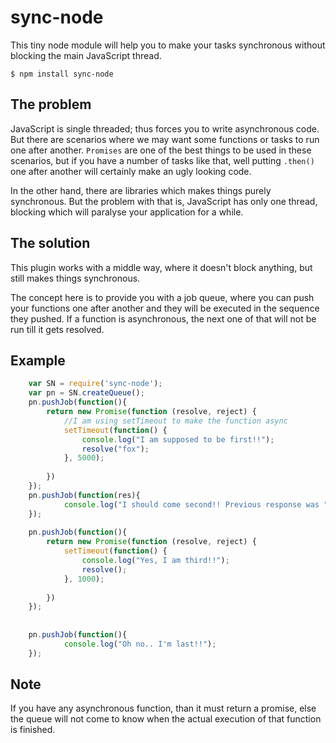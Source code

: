 # sync-node

This tiny node module will help you to make your tasks synchronous without blocking the main JavaScript thread.

	$ npm install sync-node

## The problem
JavaScript is single threaded; thus forces you to write asynchronous code. But there are scenarios where we may want some functions or tasks to run one after another. `Promises` are one of the best things to be used in these scenarios, but if you have a number of tasks like that, well putting `.then()` one after another will certainly make an ugly looking code.

In the other hand, there are libraries which makes things purely synchronous. But the problem with that is, JavaScript has only one thread, blocking which will paralyse your application for a while.

## The solution
This plugin works with a middle way, where it doesn't block anything, but still makes things synchronous.

The concept here is to provide you with a job queue, where you can push your functions one after another and they will be executed in the sequence they pushed. If a function is asynchronous, the next one of that will not be run till it gets resolved.

## Example
```javascript
	var SN = require('sync-node');
	var pn = SN.createQueue();
	pn.pushJob(function(){
		return new Promise(function (resolve, reject) {
			//I am using setTimeout to make the function async
			setTimeout(function() {
				console.log("I am supposed to be first!!");
				resolve("fox");
			}, 5000);
	
		})
	});
	pn.pushJob(function(res){
	        console.log("I should come second!! Previous response was "+res);
	});
	
	pn.pushJob(function(){
		return new Promise(function (resolve, reject) {
			setTimeout(function() {
				console.log("Yes, I am third!!");
				resolve();
			}, 1000);
	
		})
	});
	
	
	pn.pushJob(function(){
	        console.log("Oh no.. I'm last!!");
	});
```
## Note
If you have any asynchronous function, than it must return a promise, else the queue will not come to know when the actual execution of that function is finished.